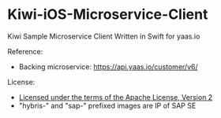Kiwi-iOS-Microservice-Client
============================

Kiwi Sample Microservice Client Written in Swift for yaas.io

Reference:

* Backing microservice: https://api.yaas.io/customer/v6/

License:

* [Licensed under the terms of the Apache License, Version 2](http://www.apache.org/licenses/LICENSE-2.0)
* "hybris-" and "sap-" prefixed images are IP of SAP SE

